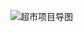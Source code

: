 ![超市项目导图](https://note.youdao.com/yws/api/personal/file/9693e3943065315270cfd145bed4e68c?method=download&shareKey=de1c18033ffad9b36ba4e297bf4c4621&inline=true"超市项目流程图")